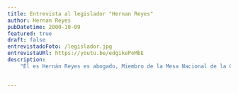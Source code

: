 ```yaml
---
title: Entrevista al legislador "Hernan Reyes"
author: Hernan Reyes
pubDatetime: 2000-10-09
featured: true
draft: false
entrevistadoFoto: /legislador.jpg
entrevistaURl: https://youtu.be/edgikePoMbE
description: 
    "Él es Hernán Reyes es abogado, Miembro de la Mesa Nacional de la Coalición Cívica ARI, actual Legislador Porteño por Vamos Juntos y presidente de la Comisión de Asuntos Constitucionales. Como nosotros, ve a la Comunidad Armenia como pieza vital de la Ciudad y cree que proyectos como este son fundamentales para asegurar la memoria activa y el reclamo de justicia por el Genocidio Armenio."


---
```


